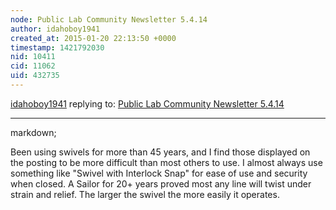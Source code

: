 ```yaml
---
node: Public Lab Community Newsletter 5.4.14
author: idahoboy1941
created_at: 2015-01-20 22:13:50 +0000
timestamp: 1421792030
nid: 10411
cid: 11062
uid: 432735
---
```




[idahoboy1941](../profile/idahoboy1941) replying to: [Public Lab Community Newsletter 5.4.14](../notes/warren/05-04-2014/public-lab-community-newsletter-5-4-14)

----
markdown;

Been using swivels for more than 45 years, and I find those displayed on the posting to be more difficult than most others to use.  I almost always use something like "Swivel with Interlock Snap" for ease of use and security when closed.  A Sailor for 20+ years proved most any line will twist under strain and relief.  The larger the swivel the more easily it operates.